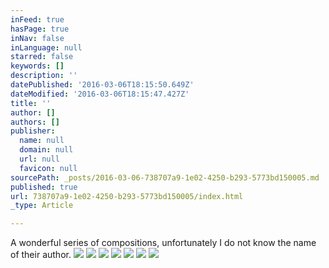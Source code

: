 ```yaml
---
inFeed: true
hasPage: true
inNav: false
inLanguage: null
starred: false
keywords: []
description: ''
datePublished: '2016-03-06T18:15:50.649Z'
dateModified: '2016-03-06T18:15:47.427Z'
title: ''
author: []
authors: []
publisher:
  name: null
  domain: null
  url: null
  favicon: null
sourcePath: _posts/2016-03-06-738707a9-1e02-4250-b293-5773bd150005.md
published: true
url: 738707a9-1e02-4250-b293-5773bd150005/index.html
_type: Article

---
```

A wonderful series of compositions, unfortunately I do not know the name of their author. ![](https://the-grid-user-content.s3-us-west-2.amazonaws.com/68d2a5ff-b648-4abb-9e03-1f75dd3a71d0.jpg)
![](https://the-grid-user-content.s3-us-west-2.amazonaws.com/5141fa3c-630e-4925-bfb9-eb99cb6ed8b5.jpg)
![](https://the-grid-user-content.s3-us-west-2.amazonaws.com/734e0361-d462-46cd-ac3a-28f1254781a4.jpg)
![](https://the-grid-user-content.s3-us-west-2.amazonaws.com/5f10519f-7163-4f2d-852a-0ab21f79aa30.jpg)
![](https://the-grid-user-content.s3-us-west-2.amazonaws.com/f73b8572-fbda-4983-ad12-53d9205ec336.jpg)
![](https://the-grid-user-content.s3-us-west-2.amazonaws.com/09adcc14-2017-4fb0-9401-5fbf8c3b076c.jpg)
![](https://the-grid-user-content.s3-us-west-2.amazonaws.com/5f838c36-8b43-412a-aaac-0a7cedbaa00e.jpg)